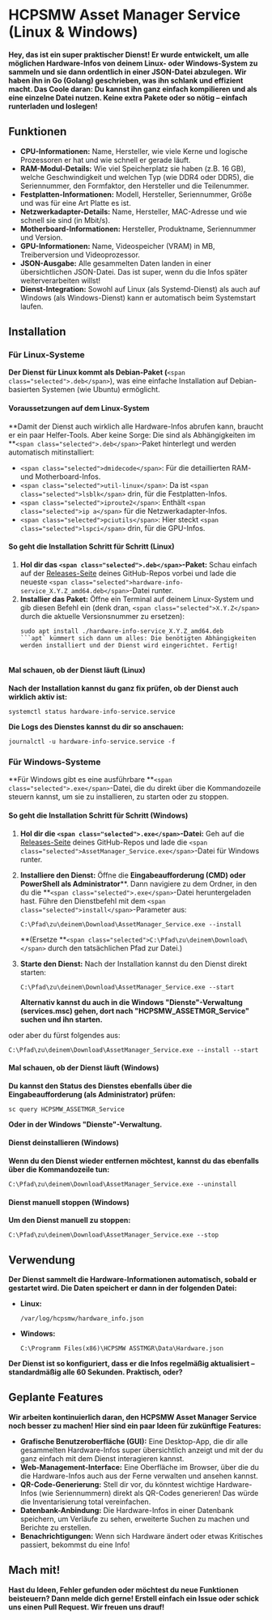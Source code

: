 # HCPSMW Asset Manager Service (Linux & Windows)

**Hey, das ist ein super praktischer Dienst! Er wurde entwickelt, um alle möglichen Hardware-Infos von deinem Linux- oder Windows-System zu sammeln und sie dann ordentlich in einer JSON-Datei abzulegen. Wir haben ihn in Go (Golang) geschrieben, was ihn schlank und effizient macht. Das Coole daran: Du kannst ihn ganz einfach kompilieren und als eine einzelne Datei nutzen. Keine extra Pakete oder so nötig – einfach runterladen und loslegen!**

## Funktionen

* **CPU-Informationen:** Name, Hersteller, wie viele Kerne und logische Prozessoren er hat und wie schnell er gerade läuft.
* **RAM-Modul-Details:** Wie viel Speicherplatz sie haben (z.B. 16 GB), welche Geschwindigkeit und welchen Typ (wie DDR4 oder DDR5), die Seriennummer, den Formfaktor, den Hersteller und die Teilenummer.
* **Festplatten-Informationen:** Modell, Hersteller, Seriennummer, Größe und was für eine Art Platte es ist.
* **Netzwerkadapter-Details:** Name, Hersteller, MAC-Adresse und wie schnell sie sind (in Mbit/s).
* **Motherboard-Informationen:** Hersteller, Produktname, Seriennummer und Version.
* **GPU-Informationen:** Name, Videospeicher (VRAM) in MB, Treiberversion und Videoprozessor.
* **JSON-Ausgabe:** Alle gesammelten Daten landen in einer übersichtlichen JSON-Datei. Das ist super, wenn du die Infos später weiterverarbeiten willst!
* **Dienst-Integration:** Sowohl auf Linux (als Systemd-Dienst) als auch auf Windows (als Windows-Dienst) kann er automatisch beim Systemstart laufen.

## Installation

### Für Linux-Systeme

**Der Dienst für Linux kommt als Debian-Paket (**`<span class="selected">.deb</span>`), was eine einfache Installation auf Debian-basierten Systemen (wie Ubuntu) ermöglicht.

#### Voraussetzungen auf dem Linux-System

**Damit der Dienst auch wirklich alle Hardware-Infos abrufen kann, braucht er ein paar Helfer-Tools. Aber keine Sorge: Die sind als Abhängigkeiten im **`<span class="selected">.deb</span>`-Paket hinterlegt und werden automatisch mitinstalliert:

* `<span class="selected">dmidecode</span>`: Für die detaillierten RAM- und Motherboard-Infos.
* `<span class="selected">util-linux</span>`: Da ist `<span class="selected">lsblk</span>` drin, für die Festplatten-Infos.
* `<span class="selected">iproute2</span>`: Enthält `<span class="selected">ip a</span>` für die Netzwerkadapter-Infos.
* `<span class="selected">pciutils</span>`: Hier steckt `<span class="selected">lspci</span>` drin, für die GPU-Infos.

#### So geht die Installation Schritt für Schritt (Linux)

1. **Hol dir das `<span class="selected">.deb</span>`-Paket:** Schau einfach auf der [Releases-Seite](https://github.com/HTSW-SMW/Public_AssetManager/releases) deines GitHub-Repos vorbei und lade die neueste `<span class="selected">hardware-info-service_X.Y.Z_amd64.deb</span>`-Datei runter.
2. **Installier das Paket:** Öffne ein Terminal auf deinem Linux-System und gib diesen Befehl ein (denk dran, `<span class="selected">X.Y.Z</span>` durch die aktuelle Versionsnummer zu ersetzen):
   ```
   sudo apt install ./hardware-info-service_X.Y.Z_amd64.deb
   ```apt` kümmert sich dann um alles: Die benötigten Abhängigkeiten werden installiert und der Dienst wird eingerichtet. Fertig!


   ```

#### Mal schauen, ob der Dienst läuft (Linux)

**Nach der Installation kannst du ganz fix prüfen, ob der Dienst auch wirklich aktiv ist:**

```
systemctl status hardware-info-service.service

```

**Die Logs des Dienstes kannst du dir so anschauen:**

```
journalctl -u hardware-info-service.service -f

```

### Für Windows-Systeme

**Für Windows gibt es eine ausführbare **`<span class="selected">.exe</span>`-Datei, die du direkt über die Kommandozeile steuern kannst, um sie zu installieren, zu starten oder zu stoppen.

#### So geht die Installation Schritt für Schritt (Windows)

1. **Hol dir die `<span class="selected">.exe</span>`-Datei:** Geh auf die [Releases-Seite](https://github.com/HTSW-SMW/Public_AssetManager/releases) deines GitHub-Repos und lade die `<span class="selected">AssetManager_Service.exe</span>`-Datei für Windows runter.
2. **Installiere den Dienst:** Öffne die **Eingabeaufforderung (CMD) oder PowerShell als Administrator****. Dann navigiere zu dem Ordner, in den du die **`<span class="selected">.exe</span>`-Datei heruntergeladen hast. Führe den Dienstbefehl mit dem `<span class="selected">install</span>`-Parameter aus:

   ```
   C:\Pfad\zu\deinem\Download\AssetManager_Service.exe --install

   ```

   **(Ersetze **`<span class="selected">C:\Pfad\zu\deinem\Download\</span>` durch den tatsächlichen Pfad zur Datei.)
3. **Starte den Dienst:** Nach der Installation kannst du den Dienst direkt starten:

   ```
   C:\Pfad\zu\deinem\Download\AssetManager_Service.exe --start

   ```

   **Alternativ kannst du auch in die Windows "Dienste"-Verwaltung (services.msc) gehen, dort nach "HCPSMW\_ASSETMGR\_Service" suchen und ihn starten.**

oder aber du fürst folgendes aus:
  ```
  C:\Pfad\zu\deinem\Download\AssetManager_Service.exe --install --start
  ```

#### Mal schauen, ob der Dienst läuft (Windows)

**Du kannst den Status des Dienstes ebenfalls über die Eingabeaufforderung (als Administrator) prüfen:**

```
sc query HCPSMW_ASSETMGR_Service

```

**Oder in der Windows "Dienste"-Verwaltung.**

#### Dienst deinstallieren (Windows)

**Wenn du den Dienst wieder entfernen möchtest, kannst du das ebenfalls über die Kommandozeile tun:**

```
C:\Pfad\zu\deinem\Download\AssetManager_Service.exe --uninstall

```

#### Dienst manuell stoppen (Windows)

**Um den Dienst manuell zu stoppen:**

```
C:\Pfad\zu\deinem\Download\AssetManager_Service.exe --stop

```

## Verwendung

**Der Dienst sammelt die Hardware-Informationen automatisch, sobald er gestartet wird. Die Daten speichert er dann in der folgenden Datei:**

* **Linux:**
  ```
  /var/log/hcpsmw/hardware_info.json

  ```
* **Windows:**
  ```
  C:\Programm Files(x86)\HCPSMW ASSTMGR\Data\Hardware.json

  ```

**Der Dienst ist so konfiguriert, dass er die Infos regelmäßig aktualisiert – standardmäßig alle 60 Sekunden. Praktisch, oder?**

## Geplante Features

**Wir arbeiten kontinuierlich daran, den HCPSMW Asset Manager Service noch besser zu machen! Hier sind ein paar Ideen für zukünftige Features:**

* **Grafische Benutzeroberfläche (GUI):** Eine Desktop-App, die dir alle gesammelten Hardware-Infos super übersichtlich anzeigt und mit der du ganz einfach mit dem Dienst interagieren kannst.
* **Web-Management-Interface:** Eine Oberfläche im Browser, über die du die Hardware-Infos auch aus der Ferne verwalten und ansehen kannst.
* **QR-Code-Generierung:** Stell dir vor, du könntest wichtige Hardware-Infos (wie Seriennummern) direkt als QR-Codes generieren! Das würde die Inventarisierung total vereinfachen.
* **Datenbank-Anbindung:** Die Hardware-Infos in einer Datenbank speichern, um Verläufe zu sehen, erweiterte Suchen zu machen und Berichte zu erstellen.
* **Benachrichtigungen:** Wenn sich Hardware ändert oder etwas Kritisches passiert, bekommst du eine Info!

## Mach mit!

**Hast du Ideen, Fehler gefunden oder möchtest du neue Funktionen beisteuern? Dann melde dich gerne! Erstell einfach ein Issue oder schick uns einen Pull Request. Wir freuen uns drauf!**

